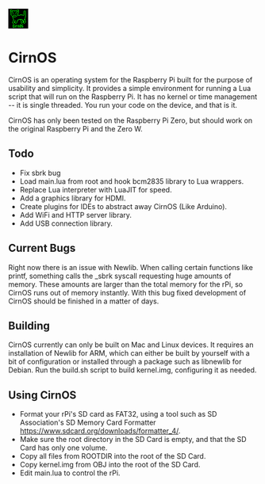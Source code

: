 ![CirnOS Logo](logo.png)
# CirnOS
CirnOS is an operating system for the Raspberry Pi built for the purpose of usability and simplicity. It provides a simple environment for running a Lua script that will run on the Raspberry Pi. It has no kernel or time management -- it is single threaded. You run your code on the device, and that is it.

CirnOS has only been tested on the Raspberry Pi Zero, but should work on the original Raspberry Pi and the Zero W.

Todo
-----
- Fix sbrk bug
- Load main.lua from root and hook bcm2835 library to Lua wrappers.
- Replace Lua interpreter with LuaJIT for speed.
- Add a graphics library for HDMI.
- Create plugins for IDEs to abstract away CirnOS (Like Arduino).
- Add WiFi and HTTP server library.
- Add USB connection library.

Current Bugs
-----
Right now there is an issue with Newlib. When calling certain functions like printf, something calls the _sbrk syscall requesting huge amounts of memory. These amounts are larger than the total memory for the rPi, so CirnOS runs out of memory instantly. With this bug fixed development of CirnOS should be finished in a matter of days.

Building
-----
CirnOS currently can only be built on Mac and Linux devices. It requires an installation of Newlib for ARM, which can either be built by yourself with a bit of configuration or installed through a package such as libnewlib for Debian. Run the build.sh script to build kernel.img, configuring it as needed.

Using CirnOS
-----
- Format your rPi's SD card as FAT32, using a tool such as SD Association's SD Memory Card Formatter <https://www.sdcard.org/downloads/formatter_4/>.
- Make sure the root directory in the SD Card is empty, and that the SD Card has only one volume.
- Copy all files from ROOTDIR into the root of the SD Card.
- Copy kernel.img from OBJ into the root of the SD Card.
- Edit main.lua to control the rPi.
